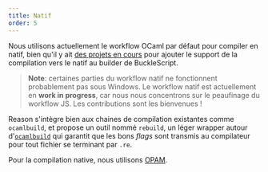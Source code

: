 ```yaml
---
title: Natif
order: 5
---
```


Nous utilisons actuellement le workflow OCaml par défaut pour compiler en natif, bien qu'il y ait [des projets en cours](https://github.com/bsansouci/bsb-native) pour ajouter le support de la compilation vers le natif au builder de BuckleScript.

> **Note**: certaines parties du workflow natif ne fonctionnent probablement pas sous Windows. Le workflow natif est actuellement en **work in progress**, car nous nous concentrons sur le peaufinage du workflow JS. Les contributions sont les bienvenues !

Reason s'intègre bien aux chaines de compilation existantes comme `ocamlbuild`, et propose un outil nommé `rebuild`, un léger wrapper autour d'[`ocamlbuild`](https://ocaml.org/learn/tutorials/ocamlbuild/) qui garantit que les bons *flags* sont transmis au compilateur pour tout fichier se terminant par `.re`.

Pour la compilation native, nous utilisons [OPAM](https://opam.ocaml.org).

